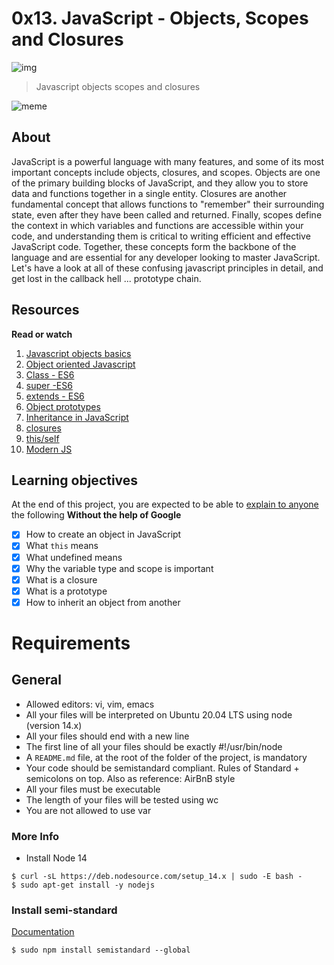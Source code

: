 # 0x13. JavaScript - Objects, Scopes and Closures

![img](https://assets.imaginablefutures.com/media/images/ALX_Logo.max-200x150.png)
> Javascript objects scopes and  closures

![meme](./you-get-a-proto.jpeg)

## About
JavaScript is a powerful language with many features, and some of its most important concepts include objects, closures, and scopes. Objects are one of the primary building blocks of JavaScript, and they allow you to store data and functions together in a single entity. Closures are another fundamental concept that allows functions to "remember" their surrounding state, even after they have been called and returned. Finally, scopes define the context in which variables and functions are accessible within your code, and understanding them is critical to writing efficient and effective JavaScript code. Together, these concepts form the backbone of the language and are essential for any developer looking to master JavaScript. Let's have a look at all of these confusing javascript principles in detail, and get lost in the callback hell ... prototype chain.

## Resources
__Read or watch__
1. [Javascript objects basics](https://developer.mozilla.org/en-US/docs/Learn/JavaScript/Objects/Basics)
2. [Object oriented Javascript](https://developer.mozilla.org/en-US/docs/Learn/JavaScript/Objects/Classes_in_JavaScript)
3. [Class - ES6](https://developer.mozilla.org/en-US/docs/Web/JavaScript/Reference/Classes)
4. [super -ES6](https://developer.mozilla.org/en-US/docs/Web/JavaScript/Reference/Operators/super)
5. [extends - ES6](https://developer.mozilla.org/en-US/docs/Web/JavaScript/Reference/Classes/extends)
6. [Object prototypes](https://developer.mozilla.org/en-US/docs/Learn/JavaScript/Objects/Object_prototypes)
7. [Inheritance in JavaScript](https://developer.mozilla.org/en-US/docs/Learn/JavaScript/Objects/Classes_in_JavaScript)
8. [closures](https://developer.mozilla.org/en-US/docs/Web/JavaScript/Closures)
9. [this/self](https://alistapart.com/article/getoutbindingsituations/)
10. [Modern JS](https://github.com/mbeaudru/modern-js-cheatsheet)

## Learning objectives
At the end of this project, you are expected to be able to [explain to anyone](https://fs.blog/feynman-learning-technique/) the following  __Without the help of Google__

* [X] How to create an object in JavaScript
* [X] What ```this``` means
* [X] What undefined means
* [X] Why the variable type and scope is important
* [X] What is a closure
* [X] What is a prototype
* [X] How to inherit an object from another

# Requirements
## General

+ Allowed editors: vi, vim, emacs
+ All your files will be interpreted on Ubuntu 20.04 LTS using node (version 14.x)
+ All your files should end with a new line
+ The first line of all your files should be exactly #!/usr/bin/node
+ A `README.md` file, at the root of the folder of the project, is mandatory
+ Your code should be semistandard compliant. Rules of Standard + semicolons on top. Also as reference: AirBnB style
+ All your files must be executable
+ The length of your files will be tested using wc
+ You are not allowed to use var

### More Info
+ Install Node 14
```
$ curl -sL https://deb.nodesource.com/setup_14.x | sudo -E bash -
$ sudo apt-get install -y nodejs
```
### Install semi-standard

[Documentation](https://github.com/standard/semistandard)
```
$ sudo npm install semistandard --global
```
